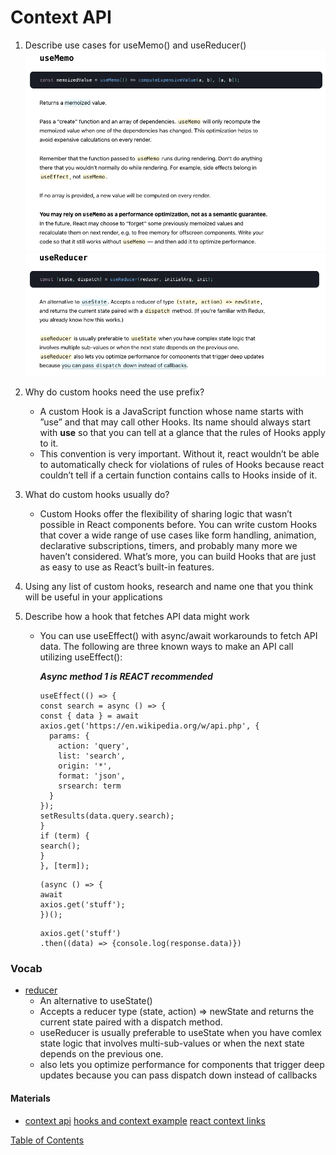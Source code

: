 # Context API

1. Describe use cases for useMemo() and useReducer()
   ![useMemo()](img/useMemo.png)
   ![useReducer](img/useReducer.png)
2. Why do custom hooks need the use prefix?
   - A custom Hook is a JavaScript function whose name starts with ”use” and that may call other Hooks. Its name should always start with **use** so that you can tell at a glance that the rules of Hooks apply to it.
   - This convention is very important. Without it, react wouldn’t be able to automatically check for violations of rules of Hooks because react couldn’t tell if a certain function contains calls to Hooks inside of it.
3. What do custom hooks usually do?
   - Custom Hooks offer the flexibility of sharing logic that wasn’t possible in React components before. You can write custom Hooks that cover a wide range of use cases like form handling, animation, declarative subscriptions, timers, and probably many more we haven’t considered. What’s more, you can build Hooks that are just as easy to use as React’s built-in features.
4. Using any list of custom hooks, research and name one that you think will be useful in your applications
5. Describe how a hook that fetches API data might work

   - You can use useEffect() with async/await workarounds to fetch API data. The following are three known ways to make an API call utilizing useEffect():

     **_Async method 1 is REACT recommended_**

     ```
     useEffect(() => {
     const search = async () => {
     const { data } = await axios.get('https://en.wikipedia.org/w/api.php', {
       params: {
         action: 'query',
         list: 'search',
         origin: '*',
         format: 'json',
         srsearch: term
       }
     });
     setResults(data.query.search);
     }
     if (term) {
     search();
     }
     }, [term]);
     ```

     ```
     (async () => {
     await
     axios.get('stuff');
     })();
     ```

     ```
     axios.get('stuff')
     .then((data) => {console.log(response.data)})
     ```

### Vocab

- [reducer](https://reactjs.org/docs/hooks-reference.html#usereducer)
  - An alternative to useState()
  - Accepts a reducer type (state, action) => newState and returns the current state paired with a dispatch method.
  - useReducer is usually preferable to useState when you have comlex state logic that involves multi-sub-values or when the next state depends on the previous one.
  - also lets you optimize performance for components that trigger deep updates because you can pass dispatch down instead of callbacks

#### Materials

- [context api](https://reactjs.org/docs/context.html)
  [hooks and context example](https://medium.com/swlh/snackbars-in-react-an-exercise-in-hooks-and-context-299b43fd2a2b)
  [react context links](https://github.com/diegohaz/awesome-react-context)

[Table of Contents](../README.md)
